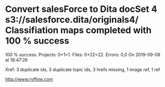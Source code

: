 # Convert salesForce to Dita docSet 4 s3://salesforce.dita/originals4/ Classifiation maps completed with 100 % success

100 % success. Projects: 0+1=1.  Files: 0+22=22. Errors: 0,0  On 2019-09-09 at 18:47:26

Xref: 3 duplicate ids, 3 duplicate topic ids, 3 hrefs missing, 1 image ref, 1 ref



http://www.ryffine.com
